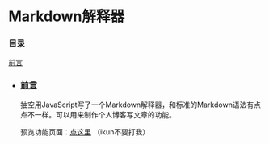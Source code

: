 # Markdown解释器

### 目录
[前言](#at-first)

+ ### [前言](#at-first)
	抽空用JavaScript写了一个Markdown解释器，和标准的Markdown语法有点点不一样。可以用来制作个人博客写文章的功能。

	预览功能页面：[点这里](http://markdown.sjkcym.cn) （ikun不要打我）

